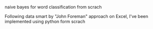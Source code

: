 naive bayes for word classification from scrach

Following data smart by "John Foreman" approach on Excel, I've been implemented using python form scrach

